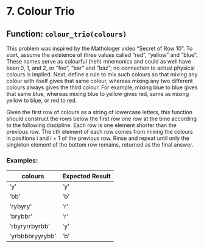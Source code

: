 <!DOCTYPE html>
<html lang="en">
<head>
  <meta charset="UTF-8">
  <meta name="viewport" content="width=device-width, initial-scale=1.0">
  <title>Colour Trio</title>
</head>
<body>

<h1>7. Colour Trio</h1>

<h2>Function: <code>colour_trio(colours)</code></h2>

<p>
  This problem was inspired by the Mathologer video “Secret of Row 10”. To start, assume the existence of three values called “red”, “yellow” and “blue”. These names serve as colourful (heh) mnemonics and could as well have been 0, 1, and 2, or “foo”, “bar” and “baz”; no connection to actual physical colours is implied.
  Next, define a rule to mix such colours so that mixing any colour with itself gives that same colour, whereas mixing any two different colours always gives the third colour. For example, mixing blue to blue gives that same blue, whereas mixing blue to yellow gives red, same as mixing yellow to blue, or red to red. </p>
<p>
  Given the first row of colours as a string of lowercase letters, this function should construct the rows below the first row one row at the time according to the following discipline. Each row is one element shorter than the previous row. The i:th element of each row comes from mixing the colours in positions i and i + 1 of the previous row. Rinse and repeat until only the singleton element of the bottom row remains, returned as the final answer.
</p>

<h3>Examples:</h3>

<table>
  <thead>
    <tr>
      <th>colours</th>
      <th>Expected Result</th>
    </tr>
  </thead>
  <tbody>
    <tr>
      <td>'y'</td>
      <td>'y'</td>
    </tr>
    <tr>
      <td>'bb'</td>
      <td>'b'</td>
    </tr>
    <tr>
      <td>'rybyry'</td>
      <td>'r'</td>
    </tr>
    <tr>
      <td>'brybbr'</td>
      <td>'r'</td>
    </tr>
    <tr>
      <td>'rbyryrrbyrbb'</td>
      <td>'y'</td>
    </tr>
    <tr>
      <td>'yrbbbbryyrybb'</td>
      <td>'b'</td>
    </tr>
  </tbody>
</table>

</body>
</html>
